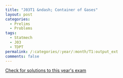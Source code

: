 ```yaml
---
title: "J03T1 &ndash; Container of Gases"
layout: post
categories:
  - Prelims
  - Problems
tags:
  - Statmech
  - J03
  - TDPT
permalink: /:categories/:year/:month/T1:output_ext
comments: false
---
```

<object data="2003J1T.pdf" type="application/pdf" width="100%" height="500"></object>
<div class="message"><a href='https://princetonprelim.com/prelim/10/'>Check for solutions to this year's exam</a></div>